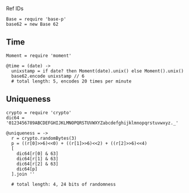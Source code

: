 Ref IDs

    Base = require 'base-p'
    base62 = new Base 62

## Time

    Moment = require 'moment'

    @time = (date) ->
      unixstamp = if date? then Moment(date).unix() else Moment().unix()
      base62.encode unixstamp // 6
      # total length: 5, encodes 20 times per minute

## Uniqueness

    crypto = require 'crypto'
    dic64 = '0123456789ABCDEFGHIJKLMNOPQRSTUVWXYZabcdefghijklmnopqrstuvwxyz._'

    @uniqueness = ->
      r = crypto.randomBytes(3)
      p = ((r[0]>>6)<<0) + ((r[1]>>6)<<2) + ((r[2]>>6)<<4)
      [
        dic64[r[0] & 63]
        dic64[r[1] & 63]
        dic64[r[2] & 63]
        dic64[p]
      ].join ''

      # total length: 4, 24 bits of randomness
